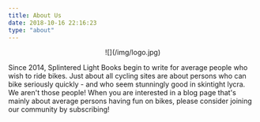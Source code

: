 ```yaml
---
title: About Us
date: 2018-10-16 22:16:23
type: "about"
---
```


<center>
![](/img/logo.jpg)
</center>

Since 2014, Splintered Light Books begin to write for average people who wish to ride bikes. Just about all cycling sites are about persons who can bike seriously quickly - and who seem stunningly good in skintight lycra. We aren't those people! When you are interested in a blog page that's mainly about average persons having fun on bikes, please consider joining our community by subscribing!